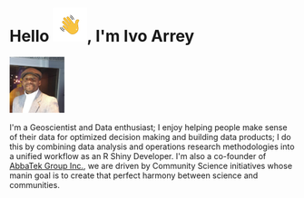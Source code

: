 # Hello ![hello2.png](https://github.com/arreyves/markdown-portfolio/blob/main/images/hello2.png), I'm Ivo Arrey

<img src='https://github.com/arreyves/markdown-portfolio/blob/main/images/Ivo_abbatek_profile_pic.jpg' height='100'>

I'm a Geoscientist and Data enthusiast; I enjoy helping people make sense of their data for optimized decision making and building data products; I do this by combining data analysis and operations research methodologies into a unified workflow as an R Shiny Developer. I'm also a co-founder of [AbbaTek Group Inc.](https://abbatekgroup.com/), we are driven by Community Science initiatives whose manin goal is to create that perfect harmony between science and communities.





